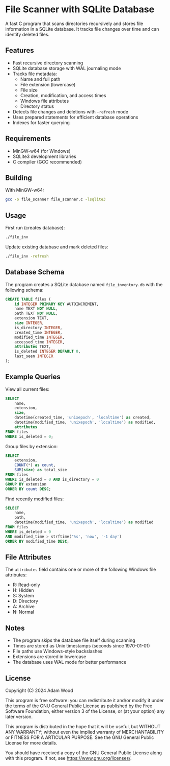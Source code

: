 # File Scanner with SQLite Database

A fast C program that scans directories recursively and stores file information in a SQLite database. It tracks file changes over time and can identify deleted files.

## Features

- Fast recursive directory scanning
- SQLite database storage with WAL journaling mode
- Tracks file metadata:
  - Name and full path
  - File extension (lowercase)
  - File size
  - Creation, modification, and access times
  - Windows file attributes
  - Directory status
- Detects file changes and deletions with `-refresh` mode
- Uses prepared statements for efficient database operations
- Indexes for faster querying

## Requirements

- MinGW-w64 (for Windows)
- SQLite3 development libraries
- C compiler (GCC recommended)

## Building

With MinGW-w64:
```bash
gcc -o file_scanner file_scanner.c -lsqlite3
```

## Usage

First run (creates database):
```bash
./file_inv
```

Update existing database and mark deleted files:
```bash
./file_inv -refresh
```

## Database Schema

The program creates a SQLite database named `file_inventory.db` with the following schema:

```sql
CREATE TABLE files (
    id INTEGER PRIMARY KEY AUTOINCREMENT,
    name TEXT NOT NULL,
    path TEXT NOT NULL,
    extension TEXT,
    size INTEGER,
    is_directory INTEGER,
    created_time INTEGER,
    modified_time INTEGER,
    accessed_time INTEGER,
    attributes TEXT,
    is_deleted INTEGER DEFAULT 0,
    last_seen INTEGER
);
```

## Example Queries

View all current files:
```sql
SELECT 
    name,
    extension,
    size,
    datetime(created_time, 'unixepoch', 'localtime') as created,
    datetime(modified_time, 'unixepoch', 'localtime') as modified,
    attributes
FROM files
WHERE is_deleted = 0;
```

Group files by extension:
```sql
SELECT 
    extension,
    COUNT(*) as count,
    SUM(size) as total_size
FROM files 
WHERE is_deleted = 0 AND is_directory = 0
GROUP BY extension
ORDER BY count DESC;
```

Find recently modified files:
```sql
SELECT 
    name,
    path,
    datetime(modified_time, 'unixepoch', 'localtime') as modified
FROM files
WHERE is_deleted = 0 
AND modified_time > strftime('%s', 'now', '-1 day')
ORDER BY modified_time DESC;
```

## File Attributes

The `attributes` field contains one or more of the following Windows file attributes:
- R: Read-only
- H: Hidden
- S: System
- D: Directory
- A: Archive
- N: Normal

## Notes

- The program skips the database file itself during scanning
- Times are stored as Unix timestamps (seconds since 1970-01-01)
- File paths use Windows-style backslashes
- Extensions are stored in lowercase
- The database uses WAL mode for better performance

## License

Copyright (C) 2024 Adam Wood

This program is free software: you can redistribute it and/or modify it under the terms of the GNU General Public License as published by the Free Software Foundation, either version 3 of the License, or (at your option) any later version.

This program is distributed in the hope that it will be useful, but WITHOUT ANY WARRANTY; without even the implied warranty of MERCHANTABILITY or FITNESS FOR A ARTICULAR PURPOSE. See the GNU General Public License for more details.

You should have received a copy of the GNU General Public License along with this program. If not, see https://www.gnu.org/licenses/.
